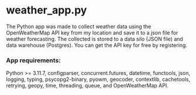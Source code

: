 # weather_app.py
The Python app was made to collect weather data using the OpenWeatherMap API key from my location and save it to a json file for weather forecasting. The collected is stored to a data silo (JSON file) and data warehouse (Postgres). You can get the API key for free by registering.

### App requirements:
Python >= 3.11.7, configparser, concurrent.futures, datetime, functools, json, logging, typing, psycopg2-binary, pyowm, geocoder, contextlib, cachetools, retrying, geopy, time, threading, queue, and OpenWeatherMap API.
